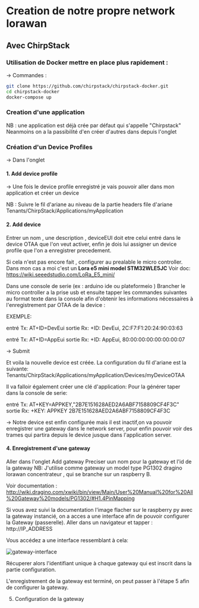 # Creation de notre propre network lorawan

## Avec ChirpStack

### Utilisation de Docker mettre en place plus rapidement :
-> Commandes : 

```bash
git clone https://github.com/chirpstack/chirpstack-docker.git
cd chirpstack-docker
docker-compose up

```


### Creation d'une application
NB : une application est déjà crée par défaut qui s'appelle "Chirpstack"
Neanmoins on a la passibilité d'en créer d'autres dans depuis l'onglet <Tenants>

### Création d'un Device Profiles
-> Dans l'onglet <Device Profiles>
  #### 1. Add device profile

-> Une fois le device profile enregistré je vais pouvoir aller dans mon application et créer un device

NB :  Suivre le fil d'ariane au niveau de la partie headers
file d'ariane Tenants/ChirpStack/Applications/myApplication

  #### 2. Add device
Entrer un nom , une description , deviceEUI doit etre celui entré dans le device OTAA que l'on veut activer, enfin je dois lui assigner un device profile que l'on a enregistrer precedement.

Si cela n'est pas encore fait , configurer au prealable le micro controller.
Dans mon cas a moi c'est un **Lora e5 mini model STM32WLE5JC**
Voir doc: https://wiki.seeedstudio.com/LoRa_E5_mini/

Dans une console de serie (ex : arduino ide ou plateformeio )
Brancher le micro controller a la prise usb et ensuite tapper les commandes suivantes au format texte dans la console afin d'obtenir
les informations nécessaires à l'enregistrement par OTAA de la device :

EXEMPLE:

entré
Tx: AT+ID=DevEui
sortie
Rx: +ID: DevEui, 2C:F7:F1:20:24:90:03:63

entré
Tx: AT+ID=AppEui
sortie
Rx: +ID: AppEui, 80:00:00:00:00:00:00:07


-> Submit

Et voila la nouvelle device est créée.
La configuration du fil d'ariane est la suivante:
Tenants/ChirpStack/Applications/myApplication/Devices/myDeviceOTAA

Il va falloir également créer une clé d'application:
Pour la générer taper dans la console de serie:

entré
Tx: AT+KEY=APPKEY,"2B7E151628AED2A6ABF7158809CF4F3C"
sortie
Rx: +KEY: APPKEY 2B7E151628AED2A6ABF7158809CF4F3C

-> Notre device est enfin configurée mais il est inactif,on va pouvoir enregistrer une gateway dans le network server, pour enfin pouvoir voir des 
trames qui partira depuis le device jusque dans l'application server.

#### 4. Enregistrement d'une gateway

Aller dans l'onglet <Gateway>
Add gateway
Preciser uun nom pour la gateway et l'id de la gateway
NB: J'utilise comme gateway un model type PG1302 dragino lorawan concentrateur , qui se branche sur 
un raspberry B.

Voir documentation : 
http://wiki.dragino.com/xwiki/bin/view/Main/User%20Manual%20for%20All%20Gateway%20models/PG1302/#H1.4PinMapping

Si vous avez suivi la documentation l'image flacher sur le raspberry py avec la gateway instancié, on a acces a une interface 
afin de pouvoir configurer la Gateway (passerelle).
 Aller dans un navigateur et tapper : http://IP_ADDRESS

Vous accédez a une interface ressemblant à cela:

![gateway-interface](https://github.com/user-attachments/assets/8877977f-8e8b-4c8e-b95e-67d7537dc82d)

Récuperer alors l'identifiant unique à chaque gateway qui est inscrit dans la partie configuration.
 
L'enregistrement de la gateway est terminé, on peut passer à l'étape 5 afin de configurer la gateway.

5. Configuration de la gateway



